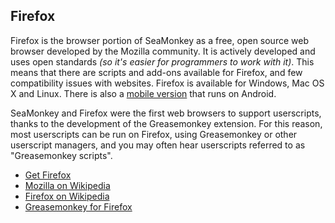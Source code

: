 ## Firefox

Firefox is the browser portion of SeaMonkey as a free, open source web browser developed by the Mozilla community.  It is actively developed and uses open standards *(so it's easier for programmers to work with it)*.  This means that there are scripts and add-ons available for Firefox, and few compatibility issues with websites. Firefox is available for Windows, Mac OS X and Linux.  There is also a [mobile version][firefoxBrowserForAndroid] that runs on Android.

SeaMonkey and Firefox were the first web browsers to support userscripts, thanks to the development of the Greasemonkey extension. For this reason, most userscripts can be run on Firefox, using Greasemonkey or other userscript managers, and you may often hear userscripts referred to as "Greasemonkey scripts".

* [Get Firefox][firefoxBrowser]
* [Mozilla on Wikipedia][wikipediaMozilla]
* [Firefox on Wikipedia][wikipediaFirefox]
* [Greasemonkey for Firefox][greasemonkeyForFirefox]

[githubFavicon]: https://assets-cdn.github.com/favicon.ico
[oujsFavicon]: https://raw.githubusercontent.com/OpenUserJs/OpenUserJS.org/master/public/images/favicon16.png
[firefoxBrowserForAndroid]: https://play.google.com/store/apps/details?id=org.mozilla.firefox&utm_source=mozilla&utm_medium=Referral&utm_campaign=mozilla-org
[firefoxBrowser]: https://www.getfirefox.com/
[wikipediaMozilla]: https://www.wikipedia.org/wiki/Mozilla
[wikipediaFirefox]: https://www.wikipedia.org/wiki/Firefox
[greasemonkeyForFirefox]: Greasemonkey-for-Firefox

